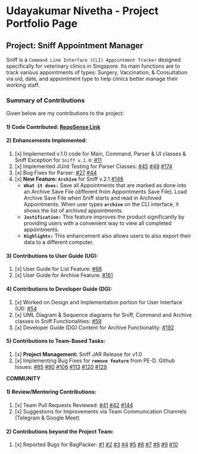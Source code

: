 # Udayakumar Nivetha - Project Portfolio Page

## Project: Sniff Appointment Manager

Sniff is a `Command Line Interface (CLI) Appointment Tracker` designed specifically for veterinary clinics in Singapore. 
Its main functions are to track various appointments of types: Surgery, Vaccination, & Consultation via uid, date, and appointment type to help clinics better manage their working staff. 
<br>

### Summary of Contributions

Given below are my contributions to the project:

#### 1) Code Contributed: [RepoSense Link](https://nus-cs2113-ay2223s2.github.io/tp-dashboard/?search=nivethaudayakumar&breakdown=true) <br>

#### 2) Enhancements Implemented: <br>
1. [x] Implemented v.1.0 code for Main, Command, Parser & UI classes & Sniff Exception for `Sniff v.1.0`: [#11](https://github.com/AY2223S2-CS2113-W12-1/tp/pull/11)
2. [x] Implemented JUnit Testing for Parser Classes: [#45](https://github.com/AY2223S2-CS2113-W12-1/tp/pull/45) [#49](https://github.com/AY2223S2-CS2113-W12-1/tp/pull/49) [#174](https://github.com/AY2223S2-CS2113-W12-1/tp/pull/174)
3. [x] Bug Fixes for Parser: [#27](https://github.com/AY2223S2-CS2113-W12-1/tp/pull/27) [#44](https://github.com/AY2223S2-CS2113-W12-1/tp/pull/44)
4. [x] **New Feature: `Archive`** for Sniff v.2.1 [#148](https://github.com/AY2223S2-CS2113-W12-1/tp/pull/148) <br>
   * **`What it does:`** Save all Appointments that are marked as done into an Archive Save File (different from Appointments Save File). 
   Load Archive Save File when Sniff starts and read in Archived Appointments. When user types **`archive`** on the CLI interface, it shows the list of archived appointments.
   * **`Justification:`** This feature improves the product significantly by providing users with a convenient way to view all completed appointments.
   * **`Highlights:`** This enhancement also allows users to also export their data to a different computer.

#### 3) Contributions to User Guide (UG): <br>
1. [x] User Guide for List Feature: [#68](https://github.com/AY2223S2-CS2113-W12-1/tp/pull/68)
2. [x] User Guide for Archive Feature: [#161](https://github.com/AY2223S2-CS2113-W12-1/tp/pull/161)

#### 4) Contributions to Developer Guide (DG): <br>
1. [x] Worked on Design and Implementation portion for User Interface (UI): [#54](https://github.com/AY2223S2-CS2113-W12-1/tp/pull/54) 
2. [x] UML Diagram & Sequence diagrams for Sniff, Command and Archive classes in Sniff Functionalities: [#59](https://github.com/AY2223S2-CS2113-W12-1/tp/pull/59)
3. [x] Developer Guide (DG) Content for Archive Functionality: [#192](https://github.com/AY2223S2-CS2113-W12-1/tp/pull/192)

#### 5) Contributions to Team-Based Tasks: <br>
1. [x] **Project Management:** Sniff JAR Release for v1.0
2. [x] Implementing Bug Fixes for **`remove feature`** from PE-D. Github Issues: [#85](https://github.com/AY2223S2-CS2113-W12-1/tp/issues/85) [#90](https://github.com/AY2223S2-CS2113-W12-1/tp/issues/90) [#106](https://github.com/AY2223S2-CS2113-W12-1/tp/issues/106) [#113](https://github.com/AY2223S2-CS2113-W12-1/tp/issues/113) [#120](https://github.com/AY2223S2-CS2113-W12-1/tp/issues/120) [#129](https://github.com/AY2223S2-CS2113-W12-1/tp/issues/129)

**COMMUNITY** <br>
#### 1) Review/Mentoring Contributions: <br>
1. [x] Team Pull Requests Reviewed: [#41](https://github.com/AY2223S2-CS2113-W12-1/tp/pull/41) [#42](https://github.com/AY2223S2-CS2113-W12-1/tp/pull/42) [#144](https://github.com/AY2223S2-CS2113-W12-1/tp/pull/144)
2. [x] Suggestions for Improvements via Team Communication Channels (Telegram & Google Meet)

#### 2) Contributions beyond the Project Team: <br>
1. [x] Reported Bugs for BagPacker: [#1](https://github.com/NivethaUdayakumar/ped/issues/1) [#2](https://github.com/NivethaUdayakumar/ped/issues/2) [#3](https://github.com/NivethaUdayakumar/ped/issues/3) [#4](https://github.com/NivethaUdayakumar/ped/issues/4) [#5](https://github.com/NivethaUdayakumar/ped/issues/5) [#6](https://github.com/NivethaUdayakumar/ped/issues/6) [#7](https://github.com/NivethaUdayakumar/ped/issues/7) [#8](https://github.com/NivethaUdayakumar/ped/issues/8) [#9](https://github.com/NivethaUdayakumar/ped/issues/9) [#10](https://github.com/NivethaUdayakumar/ped/issues/10)
